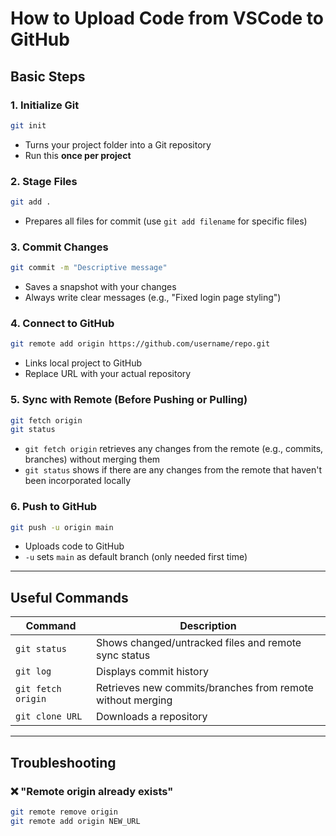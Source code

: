 # How to Upload Code from VSCode to GitHub

## Basic Steps

### 1. Initialize Git
```bash
git init
```
- Turns your project folder into a Git repository  
- Run this **once per project**

### 2. Stage Files
```bash
git add .
```
- Prepares all files for commit (use `git add filename` for specific files)

### 3. Commit Changes
```bash
git commit -m "Descriptive message"
```
- Saves a snapshot with your changes  
- Always write clear messages (e.g., "Fixed login page styling")

### 4. Connect to GitHub
```bash
git remote add origin https://github.com/username/repo.git
```
- Links local project to GitHub  
- Replace URL with your actual repository

### 5. Sync with Remote (Before Pushing or Pulling)
```bash
git fetch origin
git status
```
- `git fetch origin` retrieves any changes from the remote (e.g., commits, branches) without merging them  
- `git status` shows if there are any changes from the remote that haven't been incorporated locally

### 6. Push to GitHub
```bash
git push -u origin main
```
- Uploads code to GitHub  
- `-u` sets `main` as default branch (only needed first time)

---

## Useful Commands

| Command | Description |
|---------|-------------|
| `git status` | Shows changed/untracked files and remote sync status |
| `git log` | Displays commit history |
| `git fetch origin` | Retrieves new commits/branches from remote without merging |
| `git clone URL` | Downloads a repository |

---

## Troubleshooting

### ❌ "Remote origin already exists"
```bash
git remote remove origin
git remote add origin NEW_URL
```
